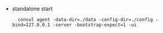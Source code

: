 - standalone start  

        consul agent -data-dir=./data -config-dir=./config -bind=127.0.0.1 -server -bootstrap-expect=1 -ui